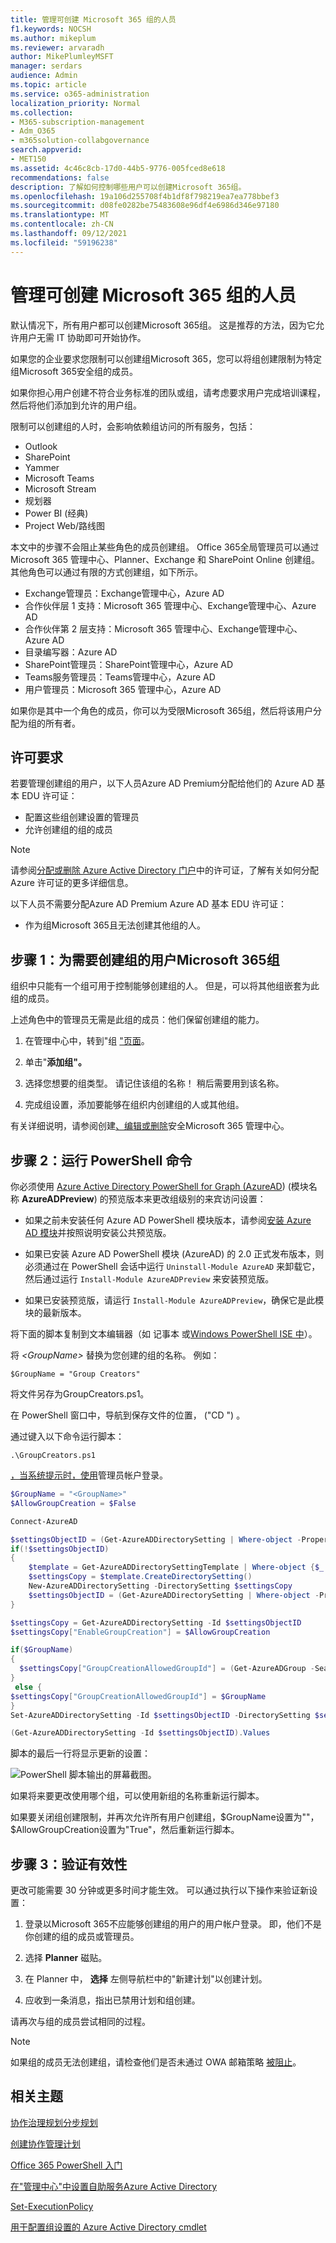 ```yaml
---
title: 管理可创建 Microsoft 365 组的人员
f1.keywords: NOCSH
ms.author: mikeplum
ms.reviewer: arvaradh
author: MikePlumleyMSFT
manager: serdars
audience: Admin
ms.topic: article
ms.service: o365-administration
localization_priority: Normal
ms.collection:
- M365-subscription-management
- Adm_O365
- m365solution-collabgovernance
search.appverid:
- MET150
ms.assetid: 4c46c8cb-17d0-44b5-9776-005fced8e618
recommendations: false
description: 了解如何控制哪些用户可以创建Microsoft 365组。
ms.openlocfilehash: 19a106d255708f4b1df8f798219ea7ea778bbef3
ms.sourcegitcommit: d08fe0282be75483608e96df4e6986d346e97180
ms.translationtype: MT
ms.contentlocale: zh-CN
ms.lasthandoff: 09/12/2021
ms.locfileid: "59196238"
---
```

# <a name="manage-who-can-create-microsoft-365-groups"></a>管理可创建 Microsoft 365 组的人员

默认情况下，所有用户都可以创建Microsoft 365组。 这是推荐的方法，因为它允许用户无需 IT 协助即可开始协作。

如果您的企业要求您限制可以创建组Microsoft 365，您可以将组创建限制为特定组Microsoft 365安全组的成员。

如果你担心用户创建不符合业务标准的团队或组，请考虑要求用户完成培训课程，然后将他们添加到允许的用户组。

限制可以创建组的人时，会影响依赖组访问的所有服务，包括：

- Outlook
- SharePoint
- Yammer
- Microsoft Teams
- Microsoft Stream
- 规划器
- Power BI (经典) 
- Project Web/路线图

本文中的步骤不会阻止某些角色的成员创建组。 Office 365全局管理员可以通过 Microsoft 365 管理中心、Planner、Exchange 和 SharePoint Online 创建组。 其他角色可以通过有限的方式创建组，如下所示。

- Exchange管理员：Exchange管理中心，Azure AD
- 合作伙伴层 1 支持：Microsoft 365 管理中心、Exchange管理中心、Azure AD
- 合作伙伴第 2 层支持：Microsoft 365 管理中心、Exchange管理中心、Azure AD
- 目录编写器：Azure AD
- SharePoint管理员：SharePoint管理中心，Azure AD
- Teams服务管理员：Teams管理中心，Azure AD
- 用户管理员：Microsoft 365 管理中心，Azure AD

如果你是其中一个角色的成员，你可以为受限Microsoft 365组，然后将该用户分配为组的所有者。

## <a name="licensing-requirements"></a>许可要求

若要管理创建组的用户，以下人员Azure AD Premium分配给他们的 Azure AD 基本 EDU 许可证：

- 配置这些组创建设置的管理员
- 允许创建组的组的成员

> [!NOTE]
> 请参阅[分配或删除 Azure Active Directory 门户](/azure/active-directory/fundamentals/license-users-groups)中的许可证，了解有关如何分配 Azure 许可证的更多详细信息。

以下人员不需要分配Azure AD Premium Azure AD 基本 EDU 许可证：

- 作为组Microsoft 365且无法创建其他组的人。

## <a name="step-1-create-a-group-for-users-who-need-to-create-microsoft-365-groups"></a>步骤 1：为需要创建组的用户Microsoft 365组

组织中只能有一个组可用于控制能够创建组的人。 但是，可以将其他组嵌套为此组的成员。

上述角色中的管理员无需是此组的成员：他们保留创建组的能力。

1. 在管理中心中，转到"组 ["页面](https://admin.microsoft.com/adminportal/home#/groups)。

2. 单击"**添加组"。**

3. 选择您想要的组类型。 请记住该组的名称！ 稍后需要用到该名称。

4. 完成组设置，添加要能够在组织内创建组的人或其他组。

有关详细说明，请参阅创建[、编辑或删除](../admin/email/create-edit-or-delete-a-security-group.md)安全Microsoft 365 管理中心。

## <a name="step-2-run-powershell-commands"></a>步骤 2：运行 PowerShell 命令

你必须使用 [Azure Active Directory PowerShell for Graph (AzureAD](/powershell/azure/active-directory/install-adv2))  (模块名称 **AzureADPreview**) 的预览版本来更改组级别的来宾访问设置：

- 如果之前未安装任何 Azure AD PowerShell 模块版本，请参阅[安装 Azure AD 模块](/powershell/azure/active-directory/install-adv2?preserve-view=true&view=azureadps-2.0-preview)并按照说明安装公共预览版。

- 如果已安装 Azure AD PowerShell 模块 (AzureAD) 的 2.0 正式发布版本，则必须通过在 PowerShell 会话中运行 `Uninstall-Module AzureAD` 来卸载它，然后通过运行 `Install-Module AzureADPreview` 来安装预览版。

- 如果已安装预览版，请运行 `Install-Module AzureADPreview`，确保它是此模块的最新版本。

将下面的脚本复制到文本编辑器（如 记事本 或[Windows PowerShell ISE 中](/powershell/scripting/components/ise/introducing-the-windows-powershell-ise)）。

将 *\<GroupName\>* 替换为您创建的组的名称。 例如：

`$GroupName = "Group Creators"`

将文件另存为GroupCreators.ps1。

在 PowerShell 窗口中，导航到保存文件的位置， ("CD <FileLocation> ") 。

通过键入以下命令运行脚本：

`.\GroupCreators.ps1`

[，当系统提示时，使用](../enterprise/connect-to-microsoft-365-powershell.md#step-2-connect-to-azure-ad-for-your-microsoft-365-subscription)管理员帐户登录。

```PowerShell
$GroupName = "<GroupName>"
$AllowGroupCreation = $False

Connect-AzureAD

$settingsObjectID = (Get-AzureADDirectorySetting | Where-object -Property Displayname -Value "Group.Unified" -EQ).id
if(!$settingsObjectID)
{
    $template = Get-AzureADDirectorySettingTemplate | Where-object {$_.displayname -eq "group.unified"}
    $settingsCopy = $template.CreateDirectorySetting()
    New-AzureADDirectorySetting -DirectorySetting $settingsCopy
    $settingsObjectID = (Get-AzureADDirectorySetting | Where-object -Property Displayname -Value "Group.Unified" -EQ).id
}

$settingsCopy = Get-AzureADDirectorySetting -Id $settingsObjectID
$settingsCopy["EnableGroupCreation"] = $AllowGroupCreation

if($GroupName)
{
  $settingsCopy["GroupCreationAllowedGroupId"] = (Get-AzureADGroup -SearchString $GroupName).objectid
}
 else {
$settingsCopy["GroupCreationAllowedGroupId"] = $GroupName
}
Set-AzureADDirectorySetting -Id $settingsObjectID -DirectorySetting $settingsCopy

(Get-AzureADDirectorySetting -Id $settingsObjectID).Values
```

脚本的最后一行将显示更新的设置：

![PowerShell 脚本输出的屏幕截图。](../media/952cd982-5139-4080-9add-24bafca0830c.png)

如果将来要更改使用哪个组，可以使用新组的名称重新运行脚本。

如果要关闭组创建限制，并再次允许所有用户创建组，$GroupName设置为""，$AllowGroupCreation设置为"True"，然后重新运行脚本。

## <a name="step-3-verify-that-it-works"></a>步骤 3：验证有效性

更改可能需要 30 分钟或更多时间才能生效。 可以通过执行以下操作来验证新设置：

1. 登录以Microsoft 365不应能够创建组的用户的用户帐户登录。 即，他们不是你创建的组的成员或管理员。

2. 选择 **Planner** 磁贴。

3. 在 Planner 中， **选择** 左侧导航栏中的"新建计划"以创建计划。

4. 应收到一条消息，指出已禁用计划和组创建。

请再次与组的成员尝试相同的过程。

> [!NOTE]
> 如果组的成员无法创建组，请检查他们是否未通过 OWA 邮箱策略 [被阻止](/powershell/module/exchange/set-owamailboxpolicy)。

## <a name="related-topics"></a>相关主题

[协作治理规划分步规划](collaboration-governance-overview.md#collaboration-governance-planning-step-by-step)

[创建协作管理计划](collaboration-governance-first.md)

[Office 365 PowerShell 入门](../enterprise/getting-started-with-microsoft-365-powershell.md)

[在"管理中心"中设置自助服务Azure Active Directory](/azure/active-directory/users-groups-roles/groups-self-service-management)

[Set-ExecutionPolicy](/powershell/module/microsoft.powershell.security/set-executionpolicy)

[用于配置组设置的 Azure Active Directory cmdlet](/azure/active-directory/users-groups-roles/groups-settings-cmdlets)
